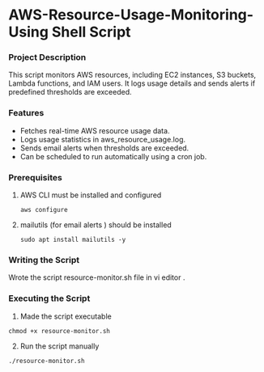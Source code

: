# AWS-Resource-Usage-Monitoring-Using Shell Script

<h3>Project Description</h3>

This script monitors AWS resources, including EC2 instances, S3 buckets, Lambda functions, and IAM users. It logs usage details and sends alerts if predefined thresholds are exceeded.

<h3>Features</h3>

  <ul>
   <li>Fetches real-time AWS resource usage data.</li> 
    <li>Logs usage statistics in aws_resource_usage.log.</li>
    <li>Sends email alerts when thresholds are exceeded.</li>
    <li>Can be scheduled to run automatically using a cron job.</li>
  </ul>


<h3>Prerequisites</h3>

1. AWS CLI must be installed and configured
   ```
   aws configure
   ```

2. mailutils (for email alerts ) should be installed
   ```
   sudo apt install mailutils -y
   ```


<h3>Writing the Script</h3>
Wrote the script resource-monitor.sh file in vi editor .

<h3>Executing the Script </h3>

1. Made the script executable 

``` 
chmod +x resource-monitor.sh
```


2. Run the script manually

```
./resource-monitor.sh
```

  

